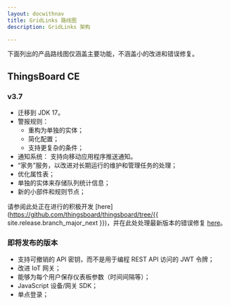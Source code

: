 ```yaml
---
layout: docwithnav
title: GridLinks 路线图
description: GridLinks 架构

---
```


下面列出的产品路线图仅涵盖主要功能，不涵盖小的改进和错误修复。

## ThingsBoard CE

### v3.7

* 迁移到 JDK 17。
* 警报规则：
  * 重构为单独的实体；
  * 简化配置；
  * 支持更复杂的条件；
* 通知系统：
  支持向移动应用程序推送通知。
* “家务”服务，以改进对长期运行的维护和管理任务的处理；
* 优化属性表；
* 单独的实体来存储队列统计信息；
* 新的小部件和规则节点；

请参阅此处正在进行的积极开发 [here](https://github.com/thingsboard/thingsboard/tree/{{ site.release.branch_major_next }})，并在此处处理最新版本的错误修复 [here](https://github.com/thingsboard/thingsboard/tree/master)。

### 即将发布的版本

* 支持可撤销的 API 密钥，而不是用于编程 REST API 访问的 JWT 令牌；
* 改进 IoT 网关；
* 能够为每个用户保存仪表板参数（时间间隔等）；
* JavaScript 设备/网关 SDK；
* 单点登录；